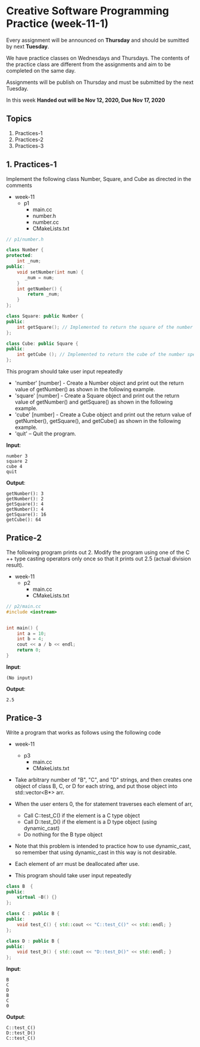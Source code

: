 # Creative Software Programming Practice (week-11-1)

Every assignment will be announced on **Thursday** and should be sumitted by next **Tuesday**.

We have practice classes on Wednesdays and Thursdays. 
The contents of the practice class are different from the assignments and aim to be completed on the same day.

Assignments will be publish on Thursday and must be submitted by the next Tuesday.

In this week **Handed out will be Nov 12, 2020, Due Nov 17, 2020**

## Topics

1. Practices-1
2. Practices-2
3. Practices-3

## 1. Practices-1

Implement the following class Number, Square, and Cube as directed in the comments

- week-11
    - p1
        - main.cc
        - number.h
        - number.cc
        - CMakeLists.txt


```c++
// p1/number.h

class Number {
protected:
    int _num;
public:
    void setNumber(int num) {
       _num = num;
    }
    int getNumber() { 
        return _num;
    }
};

class Square: public Number {
public:
    int getSquare(); // Implemented to return the square of the number specified by setNumber()
};

class Cube: public Square {
public:
    int getCube (); // Implemented to return the cube of the number specified by setNumber()
};

```

This program should take user input repeatedly

- 'number' [number] - Create a Number object and print out the return value of getNumber() as shown in the following example.
- 'square' [number] - Create a Square object and print out the return value of getNumber() and getSquare() as shown in the following example.
- 'cube' [number] - Create a Cube object and print out the return value of getNumber(), getSquare(), and getCube() as shown in the following example.
- 'quit' – Quit the program.

**Input**:

```
number 3
square 2
cube 4
quit
```

**Output**:

```
getNumber(): 3
getNumber(): 2
getSquare(): 4
getNumber(): 4
getSquare(): 16
getCube(): 64
```

## Pratice-2

The following program prints out 2. Modify the program using one of the C ++ type casting operators only once so that it prints out 2.5 (actual division result).


- week-11
    - p2
        - main.cc
        - CMakeLists.txt


```c++
// p2/main.cc
#include <iostream>


int main() {
    int a = 10;
    int b = 4;
    cout << a / b << endl;
    return 0;
}
```

**Input**:

```
(No input)
```

**Output**:

```
2.5
```

## Pratice-3

Write a program that works as follows using the following code


- week-11
    - p3
        - main.cc
        - CMakeLists.txt

- Take arbitrary number of "B", "C", and "D" strings, and then creates one object of class B, C, or D for each string, and put those object into std::vector<B*> arr.
- When the user enters 0, the for statement traverses each element of arr,
    - Call C::test_C() if the element is a C type object
    - Call D::test_D() if the element is a D type object (using dynamic_cast)
    - Do nothing for the B type object
- Note that this problem is intended to practice how to use dynamic_cast, so remember that using dynamic_cast in this way is not desirable.
- Each element of arr must be deallocated after use.
- This program should take user input repeatedly


```c++
class B  {
public:
    virtual ~B() {}
};

class C : public B {
public:
    void test_C() { std::cout << "C::test_C()" << std::endl; }
};

class D : public B {
public:
    void test_D() { std::cout << "D::test_D()" << std::endl; }
};

```

**Input**:

```
B
C
D
B
C
0
```

**Output**:

```
C::test_C()
D::test_D()
C::test_C()
```


```c++

```
